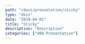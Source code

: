 ```yaml
---
path: "/docs/presentation/sticky"
type: "docs"
date: "2019-04-01"
title: "Sticky"
description: "Description"
categories: ["400-Presentation"]
---
```

